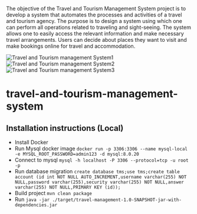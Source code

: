 The objective of the Travel and Tourism Management System project is to develop a system that automates the processes and activities of a travel and tourism agency. The purpose is to design a system using which one can perform all operations related to traveling and sight-seeing. The system allows one to easily access the relevant information and make necessary travel arrangements. Users can decide about places they want to visit and make bookings online for travel and accommodation.

![Travel and Tourism management System1](https://user-images.githubusercontent.com/81694983/120067410-17fe4080-c099-11eb-8f50-271472c619b2.png)
![Travel and Tourism management System2](https://user-images.githubusercontent.com/81694983/120067446-40863a80-c099-11eb-9b52-8d7444bc0cc4.png)
![Travel and Tourism management System3](https://user-images.githubusercontent.com/81694983/120067474-6e6b7f00-c099-11eb-9f19-699fce65663a.png)
# travel-and-tourism-management-system

## Installation instructions (Local)
 - Install Docker
 - Run Mysql docker image
 `docker run -p 3306:3306 --name mysql-local -e MYSQL_ROOT_PASSWORD=admin123 -d mysql:8.0.20`
 - Connect to mysql
 `mysql -h localhost -P 3306 --protocol=tcp -u root -p`
 - Run database migration
 `create database tms;use tms;create table account (id int NOT NULL AUTO_INCREMENT,username varchar(255) NOT NULL,password varchar(255),security varchar(255) NOT NULL,answer varchar(255) NOT NULL,PRIMARY KEY (id));`
 - Build project
 `mvn clean package`
 - Run
 `java -jar ./target/travel-management-1.0-SNAPSHOT-jar-with-dependencies.jar`
